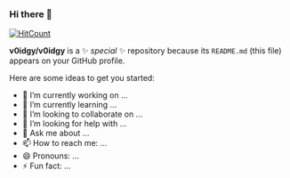 ### Hi there 👋
[![HitCount](http://hits.dwyl.com/v0idgy/v0idgy.svg)](http://hits.dwyl.com/v0idgy/v0idgy)

**v0idgy/v0idgy** is a ✨ _special_ ✨ repository because its `README.md` (this file) appears on your GitHub profile.

Here are some ideas to get you started:

- 🔭 I’m currently working on ...
- 🌱 I’m currently learning ...
- 👯 I’m looking to collaborate on ...
- 🤔 I’m looking for help with ...
- 💬 Ask me about ...
- 📫 How to reach me: ...
- 😄 Pronouns: ...
- ⚡ Fun fact: ...

